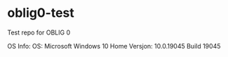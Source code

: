# oblig0-test
Test repo for OBLIG 0

OS Info:
	OS: Microsoft Windows 10 Home
	Versjon: 10.0.19045 Build 19045